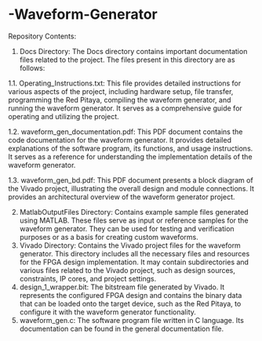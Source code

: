 # -Waveform-Generator

Repository Contents:
1.	Docs Directory: The Docs directory contains important documentation files related to the project. The files present in this directory are as follows:

  1.1.	Operating_Instructions.txt: This file provides detailed instructions for various aspects of the project, including hardware setup, file transfer, programming the Red Pitaya, compiling the waveform generator, and running the waveform generator. It serves as a comprehensive guide for operating and utilizing the project.
  
  1.2.	waveform_gen_documentation.pdf: This PDF document contains the code documentation for the waveform generator. It provides detailed explanations of the software program, its functions, and usage instructions. It serves as a reference for understanding the implementation details of the waveform generator.
  
  1.3.	waveform_gen_bd.pdf: This PDF document presents a block diagram of the Vivado project, illustrating the overall design and module connections. It provides an architectural overview of the waveform generator project.
  
2.	MatlabOutputFiles Directory: Contains example sample files generated using MATLAB. These files serve as input or reference samples for the waveform generator. They can be used for testing and verification purposes or as a basis for creating custom waveforms.
3.	Vivado Directory: Contains the Vivado project files for the waveform generator. This directory includes all the necessary files and resources for the FPGA design implementation. It may contain subdirectories and various files related to the Vivado project, such as design sources, constraints, IP cores, and project settings.
4.	design_1_wrapper.bit: The bitstream file generated by Vivado. It represents the configured FPGA design and contains the binary data that can be loaded onto the target device, such as the Red Pitaya, to configure it with the waveform generator functionality.
5.	waveform_gen.c: The software program file written in C language. Its documentation can be found in the general documentation file.

